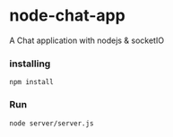 # node-chat-app
A Chat application with nodejs & socketIO


 ### installing

 ```npm install```
 
 ### Run

 ```node server/server.js```

